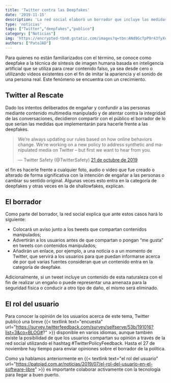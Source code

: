```yaml
---
title: 'Twitter contra las Deepfakes'
date: '2019-11-15'
description: 'La red social elaboró un borrador que incluye las medidas que implementará para hacerle frente a las deepfakes y lo compartió con los usuarios para que puedan dar su opinión'
type: 'noticias'
tags: ["Twitter","deepfakes","publico"]
category: ["Noticias"]
img: 'https://encrypted-tbn0.gstatic.com/images?q=tbn:ANd9GcTpP9r43fyXcxuE8JlffZMU-xoZm4nUisFiJicZTkyhawHrLcc6&s'
authors: ["PatoJAD"]
---
```


Para quienes no están familiarizados con el término, se conoce como deepfake a la técnica de síntesis de imagen humana basada en inteligencia artificial que se utiliza para crear contenido falso, ya sea desde cero o utilizando videos existentes con el fin de imitar la apariencia y el sonido de una persona real. Este fenómeno se encuentra con un crecimiento.



## Twitter al Rescate



Dado los intentos deliberados de engañar y confundir a las personas mediante contenido multimedia manipulado y de atentar contra la integridad de las conversaciones, decidieron compartir con el público el borrador de lo que serían las medidas que implementarán para hacerle frente a las deepfakes.



<div class="text-center"><blockquote class="twitter-tweet" data-lang="es"><p lang="en" dir="ltr">We’re always updating our rules based on how online behaviors change. We&#39;re working on a new policy to address synthetic and manipulated media on Twitter – but first we want to hear from you.</p>&mdash; Twitter Safety (@TwitterSafety) <a href="https://twitter.com/TwitterSafety/status/1186403736995807232?ref_src=twsrc%5Etfw">21 de octubre de 2019</a></blockquote>
<script async src="https://platform.twitter.com/widgets.js" charset="utf-8"></script></div>



el fin es hacerle frente a cualquier foto, audio o video que fue creado o alterado de forma significativa con la intención de engañar a las personas o cambiar su sentido original. Algunas veces esto entra en la categoría de deepfakes y otras veces en la de shallowfakes, explican.



## El borrador



Como parte del borrador, la red social explica que ante estos casos hará lo siguiente:



* Colocará un aviso junto a los tweets que compartan contenidos manipulados;
* Advertirán a los usuarios antes de que compartan o pongan “me gusta” en tweets con contenidos manipulados;
* Añadirán un enlace, por ejemplo, a una noticia o a un momento de Twitter, que servirá a los usuarios para que puedan informarse acerca de por qué varias fuentes consideran que un contenido entra en la categoría de deepfake.



Adicionalmente, si un tweet incluye un contenido de esta naturaleza con el fin de realizar un engaño o puede representar una amenaza para la seguridad física o conducir a otro tipo de daño, el mismo será eliminado.



## El rol del usuario



Para conocer la opinión de los usuarios acerca de este tema, Twitter publicó una breve {{< textlink text="encuesta" url="https://survey.twitterfeedback.com/survey/selfserve/53b/191016?list=3&co=BLOG#?" >}} disponible en varios idiomas, aunque también existe la posibilidad de que los usuarios compartan su opinión a través de la red social utilizando el hashtag #TwitterPolicyFeedback. Hasta el 27 de noviembre hay tiempo para enviar opiniones sobre el borrador de la política.

Como ya hablamos anteriormente en {{< textlink text="el rol del usuario" url="https://patojad.com.ar/noticias/2019/07/el-rol-del-usuario-en-el-software-libre" >}} es importante colaborar activamente con la tecnología para llegar a buen puerto.
